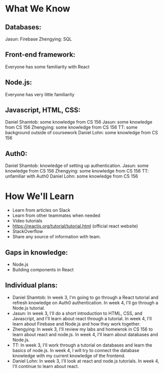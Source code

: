 # What We Know

## Databases:
Jasun: Firebase
Zhengying: SQL

## Front-end framework:
Everyone has some familiarity with React

## Node.js:
Everyone has very little familiarity

## Javascript, HTML, CSS:
Daniel Shamtob: some knowledge from CS 156
Jasun: some knowledge from CS 156
Zhengying: some knowledge from CS 156
TT: some background outside of coursework
Daniel Lohn: some knowledge from CS 156

## Auth0:
Daniel Shamtob: knowledge of setting up authentication.
Jasun: some knowledge from CS 156
Zhengying: some knowledge from CS 156
TT: unfamiliar with Auth0
Daniel Lohn: some knowledge from CS 156

# How We'll Learn
- Learn from articles on Slack
- Learn from other teammates when needed
- Video tutorials
- https://reactjs.org/tutorial/tutorial.html (official react website)
- StackOverflow
- Share any source of information with team.

## Gaps in knowledge:
- Node.js
- Building components in React

## Individual plans:
- Daniel Shamtob: In week 3, I'm going to go through a React tutorial and refresh knowledge on Auth0 authentication. In week 4, I'll go through a Node.js tutorial.
- Jasun: In week 3, I'll do a short introduction to HTML, CSS, and Javascript, and I'll learn about react through a tutorial. In week 4, I'll learn about Firebase and Node.js and how they work together.
- Zhengying: In week 3, I'll review my labs and homewrok in CS 156 to learn about react and node.js. In week 4, I'll learn about databases and Node.js.
- TT: In week 3, I'll work through a tutorial on databases and learn the basics of node.js. In week 4, I will try to connect the database knowledge with my current knowledge of the frontend.
- Daniel Lohn: In week 3, I'll look at react and node.js tutorials. In week 4, I'll continue to learn about react.
